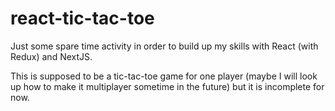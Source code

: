 # react-tic-tac-toe

Just some spare time activity in order to build up my skills with React (with Redux) and NextJS.

This is supposed to be a tic-tac-toe game for one player (maybe I will look up how to make it multiplayer sometime in the future)
but it is incomplete for now.
